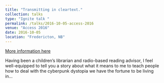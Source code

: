 ```yaml
---
title: "Transmitting in cleartext."
collection: talks
type: "Ignite talk "
permalink: /talks/2016-10-05-access-2016
venue: "Access 2016"
date: 2016-10-05
location: "Fredericton, NB"
---
```


[More information here](https://librarianaut.com/2016/10/11/transmitting-in-cleartext/)

Having been a children’s librarian and radio-based reading advisor, I feel well-equipped to tell you a story about what it means to me to teach people how to deal with the cyberpunk dystopia we have the fortune to be living in...

